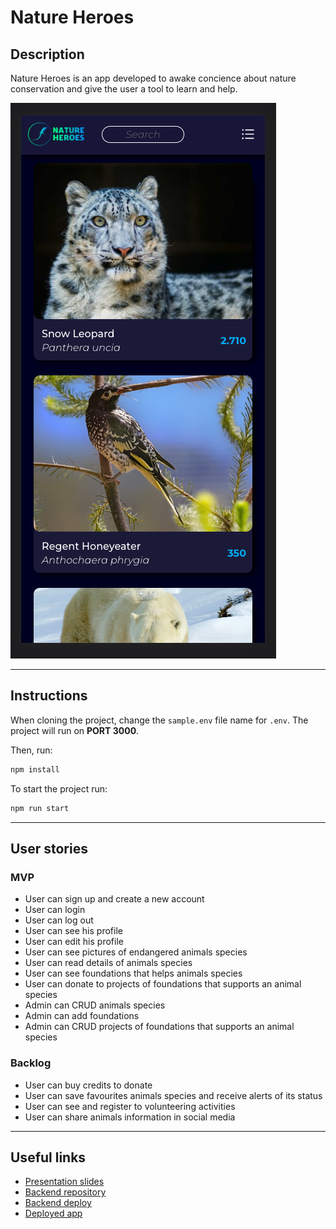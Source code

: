 # Nature Heroes

## Description

Nature Heroes is an app developed to awake concience about nature conservation and give the user a tool to learn and help.

![Logo](./public/images/Nature_Heroes_Screenshot.png)

---
## Instructions

When cloning the project, change the <code>sample.env</code> file name for <code>.env</code>. The project will run on **PORT 3000**.

Then, run:
```bash
npm install
```

To start the project run:
```bash
npm run start
```

---
## User stories 

### MVP

- User can sign up and create a new account
- User can login
- User can log out
- User can see his profile
- User can edit his profile
- User can see pictures of endangered animals species
- User can read details of animals species
- User can see foundations that helps animals species
- User can donate to projects of foundations that supports an animal species
- Admin can CRUD animals species
- Admin can add foundations
- Admin can CRUD projects of foundations that supports an animal species

### Backlog

- User can buy credits to donate
- User can save favourites animals species and receive alerts of its status
- User can see and register to volunteering activities
- User can share animals information in social media

---

## Useful links

- [Presentation slides](https://slides.com/daniel_rg/presentacion-daniel-rondon)
- [Backend repository](https://github.com/Dani-RG/backend-template-m3)
- [Backend deploy](https://nature-heroes.fly.dev/)
- [Deployed app](https://nature-heroes.netlify.app/)


